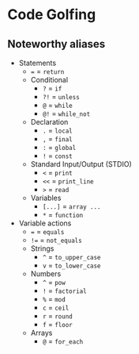 # Code Golfing

## Noteworthy aliases

- Statements
    - `=` = `return`
    - Conditional
        - `?` = `if`
        - `?!` = `unless`
        - `@` = `while`
        - `@!` = `while_not`
    - Declaration
        - `.` = `local`
        - `,` = `final`
        - `:` = `global`
        - `!` = `const`
    - Standard Input/Output (STDIO)
        - `<` = `print`
        - `<<` = `print_line`
        - `>` = `read`
    - Variables
        - `[...]` = `array ...`
        - `*` = `function`
- Variable actions
    - `=` = `equals`
    - `!=` = `not_equals`
    - Strings
        - `^` = `to_upper_case`
        - `v` = `to_lower_case`
    - Numbers
        - `^` = `pow`
        - `!` = `factorial`
        - `%` = `mod`
        - `c` = `ceil`
        - `r` = `round`
        - `f` = `floor`
    - Arrays
        - `@` = `for_each`

